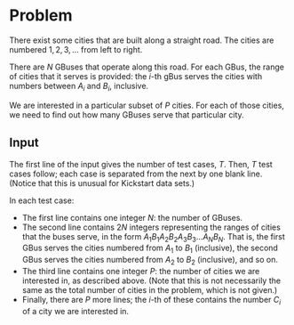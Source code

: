 # Problem

There exist some cities that are built along a straight road. The cities are numbered $1,2,3,\dots$ from left to right.

There are $N$ GBuses that operate along this road. For each GBus, the range of cities that it serves is provided: the $i$-th gBus serves the cities with numbers between $A_i$ and $B_i$, inclusive.

We are interested in a particular subset of $P$ cities. For each of those cities, we need to find out how many GBuses serve that particular city.

## Input

The first line of the input gives the number of test cases, $T$. Then, $T$ test cases follow; each case is separated from the next by one blank line. (Notice that this is unusual for Kickstart data sets.)

In each test case:

- The first line contains one integer $N$: the number of GBuses.
- The second line contains $2N$ integers representing the ranges of cities that the buses serve, in the form $A_1 B_1 A_2 B_2 A_3 B_3 \dots A_N B_N$. That is, the first GBus serves the cities numbered from $A_1$ to $B_1$ (inclusive), the second GBus serves the cities numbered from $A_2$ to $B_2$
(inclusive), and so on.
- The third line contains one integer $P$: the number of cities we are interested in, as described above. (Note that this is not necessarily the same as the total number of cities in the problem, which is not given.)
- Finally, there are $P$ more lines; the $i$-th of these contains the number $C_i$ of a city we are interested in.
